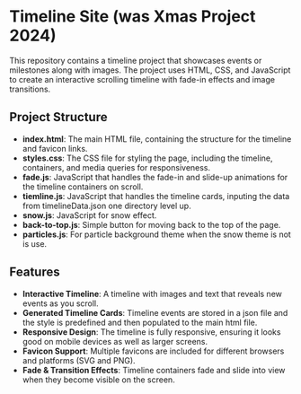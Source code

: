 # Timeline Site (was Xmas Project 2024)

This repository contains a timeline project that showcases events or milestones along with images. The project uses HTML, CSS, and JavaScript to create an interactive scrolling timeline with fade-in effects and image transitions.

## Project Structure

- **index.html**: The main HTML file, containing the structure for the timeline and favicon links.
- **styles.css**: The CSS file for styling the page, including the timeline, containers, and media queries for responsiveness.
- **fade.js**: JavaScript that handles the fade-in and slide-up animations for the timeline containers on scroll.
- **tiemline.js**: JavaScript that handles the timeline cards, inputing the data from timelineData.json one directory level up.
- **snow.js**: JavaScript for snow effect.
- **back-to-top.js**: Simple button for moving back to the top of the page.
- **particles.js**: For particle background theme when the snow theme is not is use.

## Features

- **Interactive Timeline**: A timeline with images and text that reveals new events as you scroll.
- **Generated Timeline Cards**: Timeline events are stored in a json file and the style is predefined and then populated to the main html file.
- **Responsive Design**: The timeline is fully responsive, ensuring it looks good on mobile devices as well as larger screens.
- **Favicon Support**: Multiple favicons are included for different browsers and platforms (SVG and PNG).
- **Fade & Transition Effects**: Timeline containers fade and slide into view when they become visible on the screen.
